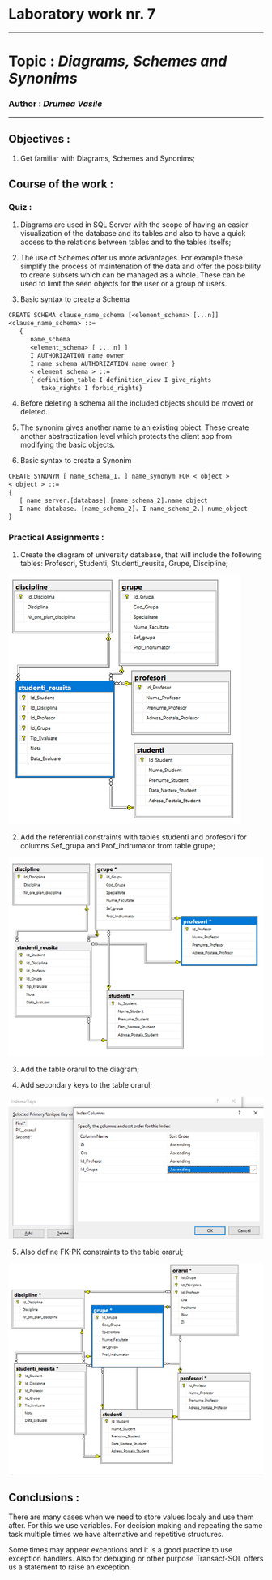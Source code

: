 # Laboratory work nr. 7
-----
# Topic : *Diagrams, Schemes and Synonims*
### Author : *Drumea Vasile*
-----
## Objectives :
1. Get familiar with Diagrams, Schemes and Synonims;

## Course of the work :
### Quiz :

1. Diagrams are used in SQL Server with the scope of having an easier visualization of the database and its tables and also to have a quick access to the relations between tables and to the tables itselfs;

2. The use of Schemes offer us more advantages. For example these simplify the process of maintenation of the data and offer the possibility to create subsets which can be managed as a whole. These can be used to limit the seen objects for the user or a group of users.

3. Basic syntax to create a Schema

```
CREATE SCHEMA clause_name_schema [<element_schema> [...n]]
<clause_name_schema> ::= 
   { 
      name_schema
      <element_schema> [ ... n] ]
      I AUTHORIZATION name_owner
      I name_schema AUTHORIZATION name_owner }
      < element schema > ::=
      { definition_table I definition_view I give_rights
         take_rights I forbid_rights}
```

4. Before deleting a schema all the included objects should be moved or deleted. 

5. The synonim gives another name to an existing object. These create another abstractization level which protects the client app from modifying the basic objects.

6. Basic syntax to create a Synonim 

```
CREATE SYNONYM [ name_schema_1. ] name_synonym FOR < object >
< object > ::=
{
   [ name_server.[database].[name_schema_2].name_object
   I name database. [name_schema_2]. I name_schema_2.] nume_object
}
```

### Practical Assignments :
1. Create the diagram of university database, that will include the following tables: Profesori, Studenti, Studenti_reusita, Grupe, Discipline; 

![](images/Capture1.PNG)

2. Add the referential constraints with tables studenti and profesori for columns Sef_grupa and Prof_indrumator from table grupe;

![](images/Capture2.PNG)

3. Add the table orarul to the diagram;

4. Add secondary keys to the table orarul;

![](images/Capture3.PNG)

5. Also define FK-PK constraints to the table orarul;

![](images/Capture4.PNG)


## Conclusions : 

   There are many cases when we need to store values localy and use them after. For this we use variables. For decision making and repeating the same task multiple times we have alternative and repetitive structures. 
   
   Some times may appear exceptions and it is a good practice to use exception handlers. Also for debuging or other purpose Transact-SQL offers us a statement to raise an exception.
